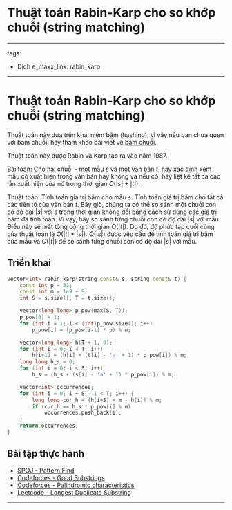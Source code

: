 # Thuật toán Rabin-Karp cho so khớp chuỗi (string matching)

---
tags:
  - Dịch
e_maxx_link: rabin_karp
---

# Thuật toán Rabin-Karp cho so khớp chuỗi (string matching)

Thuật toán này dựa trên khái niệm băm (hashing), vì vậy nếu bạn chưa quen với băm chuỗi, hãy tham khảo bài viết về [băm chuỗi](string-hashing.md).

Thuật toán này được Rabin và Karp tạo ra vào năm 1987.

Bài toán: Cho hai chuỗi - một mẫu $s$ và một văn bản $t$, hãy xác định xem mẫu có xuất hiện trong văn bản hay không và nếu có, hãy liệt kê tất cả các lần xuất hiện của nó trong thời gian $O(|s| + |t|)$.

Thuật toán: Tính toán giá trị băm cho mẫu $s$.
Tính toán giá trị băm cho tất cả các tiền tố của văn bản $t$.
Bây giờ, chúng ta có thể so sánh một chuỗi con có độ dài $|s|$ với $s$ trong thời gian không đổi bằng cách sử dụng các giá trị băm đã tính toán.
Vì vậy, hãy so sánh từng chuỗi con có độ dài $|s|$ với mẫu. Điều này sẽ mất tổng cộng thời gian $O(|t|)$.
Do đó, độ phức tạp cuối cùng của thuật toán là $O(|t| + |s|)$: $O(|s|)$ được yêu cầu để tính toán giá trị băm của mẫu và $O(|t|)$ để so sánh từng chuỗi con có độ dài $|s|$ với mẫu.

## Triển khai
```{.cpp file=rabin_karp}
vector<int> rabin_karp(string const& s, string const& t) {
    const int p = 31; 
    const int m = 1e9 + 9;
    int S = s.size(), T = t.size();

    vector<long long> p_pow(max(S, T)); 
    p_pow[0] = 1; 
    for (int i = 1; i < (int)p_pow.size(); i++) 
        p_pow[i] = (p_pow[i-1] * p) % m;

    vector<long long> h(T + 1, 0); 
    for (int i = 0; i < T; i++)
        h[i+1] = (h[i] + (t[i] - 'a' + 1) * p_pow[i]) % m; 
    long long h_s = 0; 
    for (int i = 0; i < S; i++) 
        h_s = (h_s + (s[i] - 'a' + 1) * p_pow[i]) % m; 

    vector<int> occurrences;
    for (int i = 0; i + S - 1 < T; i++) {
        long long cur_h = (h[i+S] + m - h[i]) % m;
        if (cur_h == h_s * p_pow[i] % m)
            occurrences.push_back(i);
    }
    return occurrences;
}
```

## Bài tập thực hành

* [SPOJ - Pattern Find](http://www.spoj.com/problems/NAJPF/)
* [Codeforces - Good Substrings](http://codeforces.com/problemset/problem/271/D)
* [Codeforces - Palindromic characteristics](https://codeforces.com/problemset/problem/835/D)
* [Leetcode - Longest Duplicate Substring](https://leetcode.com/problems/longest-duplicate-substring/)


---
